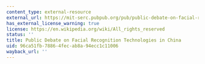 ```yaml
---
content_type: external-resource
external_url: https://mit-serc.pubpub.org/pub/public-debate-on-facial-recognition-technologies-in-china/release/1
has_external_license_warning: true
license: https://en.wikipedia.org/wiki/All_rights_reserved
status: ''
title: Public Debate on Facial Recognition Technologies in China
uid: 96ca51fb-7886-4fec-ab8a-94ecc1c11006
wayback_url: ''
---
```

